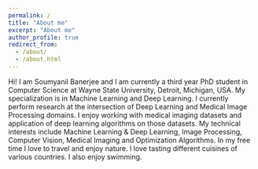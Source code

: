 ```yaml
---
permalink: /
title: "About me"
excerpt: "About me"
author_profile: true
redirect_from: 
  - /about/
  - /about.html
---
```


Hi! I am Soumyanil Banerjee and I am currently a third year PhD student in Computer Science at Wayne State University, Detroit, Michigan, USA. My specialization is in Machine Learning and Deep Learning. I currently perform research at the intersection of Deep Learning and Medical Image Processing domains. I enjoy working with medical imaging datasets and application of deep learning algorithms on those datasets. My technical interests include Machine Learning & Deep Learning, Image Processing, Computer Vision, Medical Imaging and Optimization Algorithms. In my free time I love to travel and enjoy nature. I love tasting different cuisines of various countries. I also enjoy swimming.
